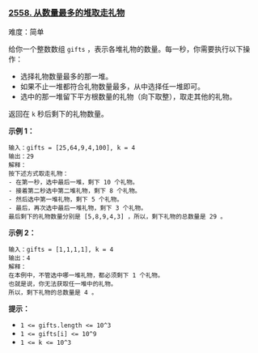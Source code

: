 ### [2558\. 从数量最多的堆取走礼物](https://leetcode.cn/problems/take-gifts-from-the-richest-pile/)

难度：简单

给你一个整数数组 `gifts` ，表示各堆礼物的数量。每一秒，你需要执行以下操作：

-   选择礼物数量最多的那一堆。
-   如果不止一堆都符合礼物数量最多，从中选择任一堆即可。
-   选中的那一堆留下平方根数量的礼物（向下取整），取走其他的礼物。

返回在 `k` 秒后剩下的礼物数量。

**示例 1：**

```
输入：gifts = [25,64,9,4,100], k = 4
输出：29
解释： 
按下述方式取走礼物：
- 在第一秒，选中最后一堆，剩下 10 个礼物。
- 接着第二秒选中第二堆礼物，剩下 8 个礼物。
- 然后选中第一堆礼物，剩下 5 个礼物。
- 最后，再次选中最后一堆礼物，剩下 3 个礼物。
最后剩下的礼物数量分别是 [5,8,9,4,3] ，所以，剩下礼物的总数量是 29 。
```

**示例 2：**

```
输入：gifts = [1,1,1,1], k = 4
输出：4
解释：
在本例中，不管选中哪一堆礼物，都必须剩下 1 个礼物。 
也就是说，你无法获取任一堆中的礼物。 
所以，剩下礼物的总数量是 4 。
```

**提示：**

-   `1 <= gifts.length <= 10^3`
-   `1 <= gifts[i] <= 10^9`
-   `1 <= k <= 10^3`

